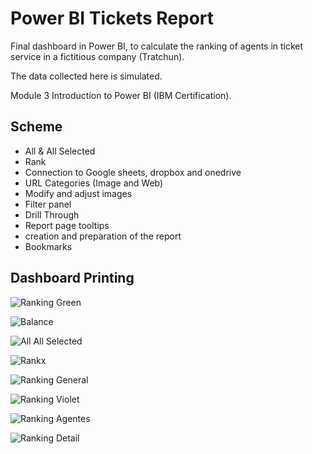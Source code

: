 <h1>Power BI Tickets Report</h1>

<p>Final dashboard in Power BI, to calculate the ranking of agents in ticket service in a fictitious company (Tratchun).</p>
<p>The data collected here is simulated.</p>
<p>Module 3 Introduction to Power BI (IBM Certification).</p>
 
 <h2>Scheme</h2>
<ul>
  <li>All & All Selected</li>
  <li>Rank</li>
  <li>Connection to Google sheets, dropbox and onedrive</li>
  <li>URL Categories (Image and Web)</li>
  <li>Modify and adjust images</li>
  <li>Filter panel</li>
  <li>Drill Through</li>
  <li>Report page tooltips</li>
  <li>creation and preparation of the report</li>
  <li>Bookmarks</li>
</ul>

<h2>Dashboard Printing</h2>

![Ranking Green](https://github.com/sandraldr27/powerBi_TicketsReport/assets/116546588/7e6522f7-6217-4028-bfc9-962df79e23b6)

![Balance](https://github.com/sandraldr27/powerBi_TicketsReport/assets/116546588/6ba0343f-e320-4ee6-9a5c-6014b5180e12)

![All   All Selected](https://github.com/sandraldr27/powerBi_TicketsReport/assets/116546588/4ae8ed45-1516-4e98-94f8-ed2edfff84bb)

![Rankx](https://github.com/sandraldr27/powerBi_TicketsReport/assets/116546588/94b5ddf3-419b-494e-9321-509d368f0e2d)

![Ranking General](https://github.com/sandraldr27/powerBi_TicketsReport/assets/116546588/1e40d23c-45e2-4e59-b867-10fb2514ab20)

![Ranking Violet](https://github.com/sandraldr27/powerBi_TicketsReport/assets/116546588/9d180bcf-e75b-4bef-a279-d968148b168f)

![Ranking Agentes](https://github.com/sandraldr27/powerBi_TicketsReport/assets/116546588/72a76d90-461f-44a8-9ffc-c144a9ddcdbe)

![Ranking Detail](https://github.com/sandraldr27/powerBi_TicketsReport/assets/116546588/3ff165b5-16b5-4778-979b-8362597f53ac)




